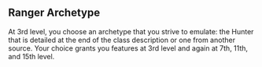 ## Ranger Archetype
At 3rd level, you choose an archetype that you strive to emulate: the Hunter that is detailed at the end of the class description or one from another source. Your choice grants you features at 3rd level and again at 7th, 11th, and 15th level.
